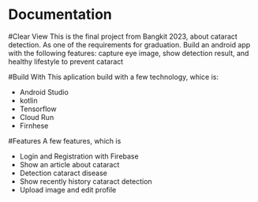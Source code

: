 # Documentation
#Clear View
This is the final project from Bangkit 2023, about cataract detection. As one of the requirements for graduation. Build an android app with the following features: capture eye image, show detection result, and healthy lifestyle to prevent cataract

#Build With
This aplication build with a few technology, whice is:

- Android Studio
- kotlin
- Tensorflow
- Cloud Run
- Firnhese

#Features
A few features, which is

- Login and Registration with Firebase
- Show an article about cataract
- Detection cataract disease
- Show recently history cataract detection
- Upload image and edit profile
